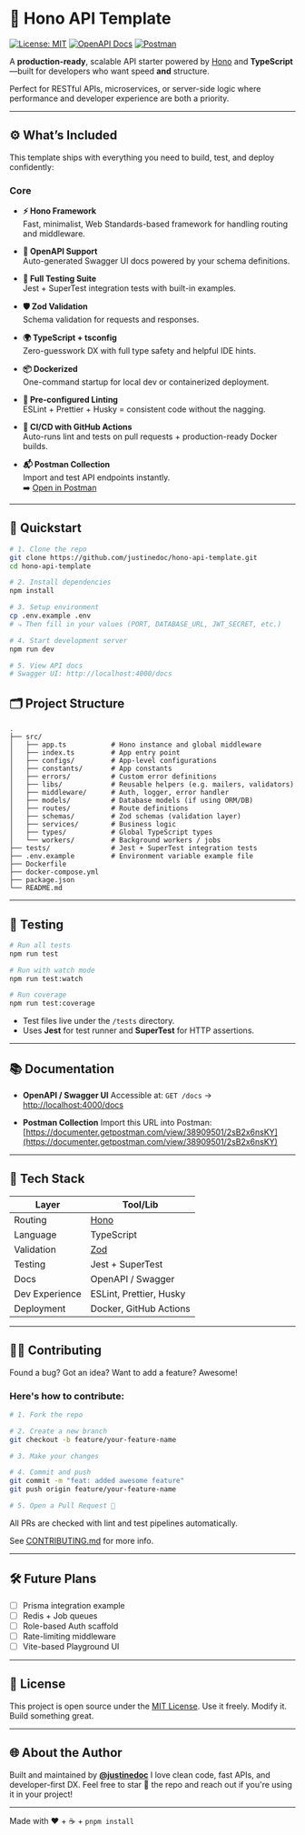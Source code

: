 # 🧱 Hono API Template

[![License: MIT](https://img.shields.io/badge/license-MIT-blue.svg)](./LICENSE)
[![OpenAPI Docs](https://img.shields.io/badge/docs-Swagger_UI-85EA2D?logo=swagger&logoColor=white)](http://localhost:4000/docs)
[![Postman](https://img.shields.io/badge/Postman-Collection-orange?logo=postman)](https://documenter.getpostman.com/view/38909501/2sB2x6nsKY)

A **production-ready**, scalable API starter powered by [Hono](https://hono.dev/) and **TypeScript**—built for developers who want speed **and** structure.

Perfect for RESTful APIs, microservices, or server-side logic where performance and developer experience are both a priority.

---

## ⚙️ What’s Included

This template ships with everything you need to build, test, and deploy confidently:

### Core

- **⚡️ Hono Framework**  
  Fast, minimalist, Web Standards-based framework for handling routing and middleware.

- **📘 OpenAPI Support**  
  Auto-generated Swagger UI docs powered by your schema definitions.

- **🧪 Full Testing Suite**  
  Jest + SuperTest integration tests with built-in examples.

- **🛡 Zod Validation**  
  Schema validation for requests and responses.

- **🌍 TypeScript + tsconfig**  
  Zero-guesswork DX with full type safety and helpful IDE hints.

- **📦 Dockerized**  
  One-command startup for local dev or containerized deployment.

- **🧹 Pre-configured Linting**  
  ESLint + Prettier + Husky = consistent code without the nagging.

- **🔁 CI/CD with GitHub Actions**  
  Auto-runs lint and tests on pull requests + production-ready Docker builds.

- **📬 Postman Collection**  
  Import and test API endpoints instantly.  
  ➡️ [Open in Postman](https://documenter.getpostman.com/view/38909501/2sB2x6nsKY)

---

## 🚀 Quickstart

```bash
# 1. Clone the repo
git clone https://github.com/justinedoc/hono-api-template.git
cd hono-api-template

# 2. Install dependencies
npm install

# 3. Setup environment
cp .env.example .env
# ⤷ Then fill in your values (PORT, DATABASE_URL, JWT_SECRET, etc.)

# 4. Start development server
npm run dev

# 5. View API docs
# Swagger UI: http://localhost:4000/docs
```

## 🗂️ Project Structure

```
.
├── src/
│   ├── app.ts           # Hono instance and global middleware
│   ├── index.ts         # App entry point
│   ├── configs/         # App-level configurations
│   ├── constants/       # App constants
│   ├── errors/          # Custom error definitions
│   ├── libs/            # Reusable helpers (e.g. mailers, validators)
│   ├── middleware/      # Auth, logger, error handler
│   ├── models/          # Database models (if using ORM/DB)
│   ├── routes/          # Route definitions
│   ├── schemas/         # Zod schemas (validation layer)
│   ├── services/        # Business logic
│   ├── types/           # Global TypeScript types
│   └── workers/         # Background workers / jobs
├── tests/               # Jest + SuperTest integration tests
├── .env.example         # Environment variable example file
├── Dockerfile
├── docker-compose.yml
├── package.json
└── README.md
```

---

## 🧪 Testing

```bash
# Run all tests
npm run test

# Run with watch mode
npm run test:watch

# Run coverage
npm run test:coverage
```

- Test files live under the `/tests` directory.
- Uses **Jest** for test runner and **SuperTest** for HTTP assertions.

---

## 📚 Documentation

- **OpenAPI / Swagger UI**
  Accessible at: `GET /docs` → [http://localhost:4000/docs](http://localhost:4000/docs)

- **Postman Collection**
  Import this URL into Postman:
  [https://documenter.getpostman.com/view/38909501/2sB2x6nsKY](https://documenter.getpostman.com/view/38909501/2sB2x6nsKY)

---

## 🧩 Tech Stack

| Layer          | Tool/Lib                 |
| -------------- | ------------------------ |
| Routing        | [Hono](https://hono.dev) |
| Language       | TypeScript               |
| Validation     | [Zod](https://zod.dev)   |
| Testing        | Jest + SuperTest         |
| Docs           | OpenAPI / Swagger        |
| Dev Experience | ESLint, Prettier, Husky  |
| Deployment     | Docker, GitHub Actions   |

---

## 🧑‍💻 Contributing

Found a bug? Got an idea? Want to add a feature? Awesome!

### Here's how to contribute:

```bash
# 1. Fork the repo

# 2. Create a new branch
git checkout -b feature/your-feature-name

# 3. Make your changes

# 4. Commit and push
git commit -m "feat: added awesome feature"
git push origin feature/your-feature-name

# 5. Open a Pull Request 🎉
```

All PRs are checked with lint and test pipelines automatically.

See [CONTRIBUTING.md](./CONTRIBUTING.md) for more info.

---

## 🛠 Future Plans

- [ ] Prisma integration example
- [ ] Redis + Job queues
- [ ] Role-based Auth scaffold
- [ ] Rate-limiting middleware
- [ ] Vite-based Playground UI

---

## 📄 License

This project is open source under the [MIT License](./LICENSE).
Use it freely. Modify it. Build something great.

---

## 🌐 About the Author

Built and maintained by [**@justinedoc**](https://github.com/justinedoc)
I love clean code, fast APIs, and developer-first DX.
Feel free to star 🌟 the repo and reach out if you're using it in your project!

---

Made with ❤️ + ☕ + `pnpm install`
